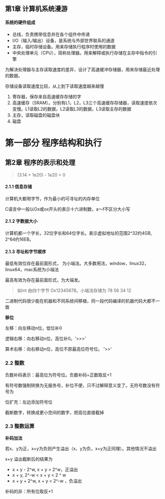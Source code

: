 ## 第1章 计算机系统漫游

#### 系统的硬件组成

- 总线，负责携带信息并在各个组件中传递
- I/O（输入/输出）设备，是系统与外部世界联系的通道
- 主存，临时存储设备。用来存储执行程序时使用的数据
- 中央处理单元（CPU），简称处理器。用来解释或执行存储在主存中指令的引擎

为解决处理器与主存读取速度的差异，设计了高速缓冲存储器，用来存储最近处理的数据。

存储设备读取速度比较，从上到下读取速度越来越慢

1. 寄存器，保存来自高速缓存存储的字
2. 高速缓存（SRAM）。分别有L1，L2，L3三个高速缓存存储器，读取速度依次变慢。L1读取L2的数据，L2读取L3的数据，L3读取主存的数据
3. 主存，读取磁盘的磁盘块
4. 磁盘



# 第一部分 程序结构和执行

## 第2章 程序的表示和处理

> (3.14 + 1e20) - 1e20 = 0

#### 2.1.1 信息存储

计算机大都用字节，作为最小的可寻址的内存单位

C语言中一般以Ox或ox开头的表示十六进制数，a～f不区分大小写

#### 2.1.2 字数据大小

计算机都一个字长，32位字长和64位字长。表示虚拟地址的范围2^32约4GB, 2^64约16EB。

#### 2.1.3 寻址和字节顺序

最低有效位存在最前面形式， 为小端法。大多数用法，window，linux32，linux64，mac系统为小端法

最高有效为存在最前面形式，为大端发。

> 如int 由四个字节 Ox12345678。小端法存储为 78 56 34 12

二进制代码很少能在机器和不同系统间移植，同一段代码编译的机器代码大都不一致

**移位**

左移：向左移动n位，低位补0

逻辑右移：向右移动n位，高位补0。'>>>'

算术右移：向右移动n位，高位不原最高位符号位。 '>>'

### 2.2 整数

负数补码表示：最高位为符号位。负数补码=正数取反+1

有符号数强制转换为无服务号，补位不便，只不过解释意义变了。无符号数没有符号为

位扩充：左边添加符号位

截断数字，转换成更小空间的数字，把高位直接截掉

### 2.3 整数运算

**补码加法**

若x、y为正，x+y为负则产生溢出（x、y为负，x+y为正同理）。其他情况不溢出

x+y 溢出截断后的结果为

- x + y - 2^w, x + y > 2^w，正溢出
- x + y, 2^-w < x + y < 2 ^ w
- x + y + 2^w, x + y < 2^-w ，负溢出

补码的非：所有位取反+1

